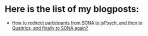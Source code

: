

# Here is the list of my blogposts:

- [How to redirect participants from SONA to jsPsych, and then to Qualtrics, and finally to SONA again?](https://omidghasemi21.github.io/Tutorials/sona_jspsych_qualtrics/index.md)
